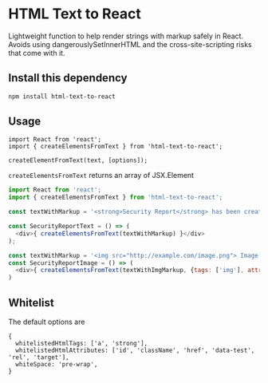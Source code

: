 # HTML Text to React

Lightweight function to help render strings with markup safely in React.  Avoids using dangerouslySetInnerHTML and the cross-site-scripting risks that come with it.

## Install this dependency

```bash
npm install html-text-to-react
```

## Usage
```
import React from 'react';
import { createElementsFromText } from 'html-text-to-react';

createElementFromText(text, [options]);
```


`createElementsFromText` returns an array of JSX.Element
```javascript
import React from 'react';
import { createElementsFromText } from 'html-text-to-react';

const textWithMarkup = '<strong>Security Report</strong> has been created. Click <a href="https://www.code42.com>here</a> for more details.';

const SecurityReportText = () => (
  <div>{ createElementsFromText(textWithMarkup) }</div>
);

const textWithMarkup = '<img src="http://example.com/image.png"> Image Label.';
const SecurityReportImage = () => (
  <div>{ createElementsFromText(textWithImgMarkup, {tags: ['img'], attributes: ['src']}) }
)
```


## Whitelist

The default options are 
```
{
  whitelistedHtmlTags: ['a', 'strong'],
  whitelistedHtmlAttributes: ['id', 'className', 'href', 'data-test', 'rel', 'target'],
  whiteSpace: 'pre-wrap',
}
```